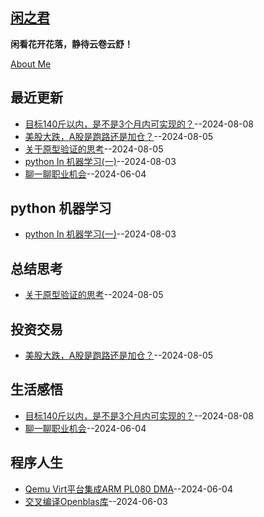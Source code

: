 ## [闲之君](https://github.com/Jared-ZDC/markel)
**闲看花开花落，静待云卷云舒！**

[About Me](https://github.com/yihong0618/gitblog/issues/282)


## 最近更新
- [目标140斤以内，是不是3个月内可实现的？](https://github.com/Jared-ZDC/markel/issues/27)--2024-08-08
- [美股大跌，A股是跑路还是加仓？](https://github.com/Jared-ZDC/markel/issues/26)--2024-08-05
- [关于原型验证的思考](https://github.com/Jared-ZDC/markel/issues/25)--2024-08-05
- [python In 机器学习(一)](https://github.com/Jared-ZDC/markel/issues/24)--2024-08-03
- [聊一聊职业机会](https://github.com/Jared-ZDC/markel/issues/16)--2024-06-04
## python 机器学习
- [python In 机器学习(一)](https://github.com/Jared-ZDC/markel/issues/24)--2024-08-03
## 总结思考
- [关于原型验证的思考](https://github.com/Jared-ZDC/markel/issues/25)--2024-08-05
## 投资交易
- [美股大跌，A股是跑路还是加仓？](https://github.com/Jared-ZDC/markel/issues/26)--2024-08-05
## 生活感悟
- [目标140斤以内，是不是3个月内可实现的？](https://github.com/Jared-ZDC/markel/issues/27)--2024-08-08
- [聊一聊职业机会](https://github.com/Jared-ZDC/markel/issues/16)--2024-06-04
## 程序人生
- [Qemu Virt平台集成ARM PL080 DMA](https://github.com/Jared-ZDC/markel/issues/15)--2024-06-04
- [交叉编译Openblas库](https://github.com/Jared-ZDC/markel/issues/14)--2024-06-03
